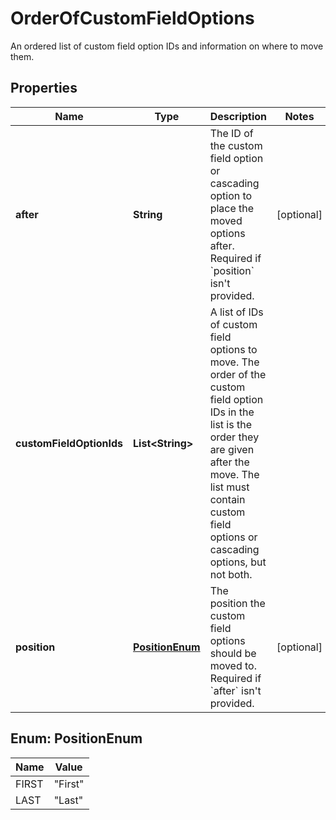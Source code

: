 

# OrderOfCustomFieldOptions

An ordered list of custom field option IDs and information on where to move them.

## Properties

| Name | Type | Description | Notes |
|------------ | ------------- | ------------- | -------------|
|**after** | **String** | The ID of the custom field option or cascading option to place the moved options after. Required if &#x60;position&#x60; isn&#39;t provided. |  [optional] |
|**customFieldOptionIds** | **List&lt;String&gt;** | A list of IDs of custom field options to move. The order of the custom field option IDs in the list is the order they are given after the move. The list must contain custom field options or cascading options, but not both. |  |
|**position** | [**PositionEnum**](#PositionEnum) | The position the custom field options should be moved to. Required if &#x60;after&#x60; isn&#39;t provided. |  [optional] |



## Enum: PositionEnum

| Name | Value |
|---- | -----|
| FIRST | &quot;First&quot; |
| LAST | &quot;Last&quot; |



